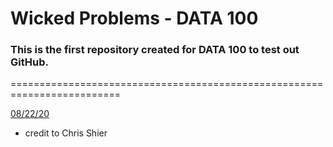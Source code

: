 # Wicked Problems - DATA 100

### This is the first repository created for DATA 100 to test out GitHub.
=========================================================================

[08/22/20](08_22_20.md) 
- credit to Chris Shier

